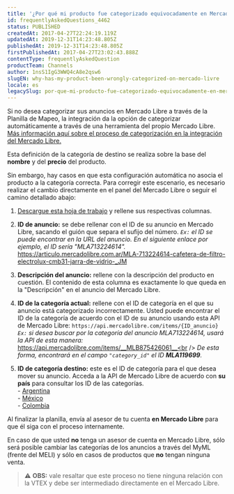 ```yaml
---
title: '¿Por qué mi producto fue categorizado equivocadamente en Mercado Livre?'
id: frequentlyAskedQuestions_4462
status: PUBLISHED
createdAt: 2017-04-27T22:24:19.119Z
updatedAt: 2019-12-31T14:23:48.805Z
publishedAt: 2019-12-31T14:23:48.805Z
firstPublishedAt: 2017-04-27T23:02:43.888Z
contentType: frequentlyAskedQuestion
productTeam: Channels
author: 1nsS1IgG3WWQ4cA8e2qsw6
slugEN: why-has-my-product-been-wrongly-categorized-on-mercado-livre
locale: es
legacySlug: por-que-mi-producto-fue-categorizado-equivocadamente-en-mercado-livre
---
```


Si no desea categorizar sus anuncios en Mercado Libre a través de la Planilla de Mapeo, la integración da la opción de categorizar automáticamente a través de una herramienta del propio Mercado Libre. [Más información aquí sobre el proceso de categorización en la integración del Mercado Libre.](/es/tracks/configurar-integracion-con-mercado-libre?step=5)

Esta definición de la categoría de destino se realiza sobre la base del __nombre__ y del __precio__ del producto.

Sin embargo, hay casos en que esta configuración automática no asocia el producto a la categoría correcta. Para corregir este escenario, es necesario realizar el cambio directamente en el panel del Mercado Libre o seguir el camino detallado abajo:

1. [Descargue esta hoja de trabajo](//assets.ctfassets.net/alneenqid6w5/3rSztadiHm2wucS4cQ0O4o/2dba1cfc3a3687ec0510215ed040c25d/Mercado_Libre_-__Recategorizacion.xlsx) y rellene sus respectivas columnas.
2. __ID de anuncio:__ se debe rellenar con el ID de su anuncio en Mercado Libre, sacando el guión que separa el sufijo del número.
_`Ex:` el ID se puede encontrar en la URL del anuncio. En el siguiente enlace por ejemplo, el ID sería "MLA713224614"._
https://articulo.mercadolibre.com.ar/MLA-713224614-cafetera-de-filtro-electrolux-cmb31-jarra-de-vidrio-_JM

3. __Descripción del anuncio:__ rellene con la descripción del producto en cuestión. El contenido de esta columna es exactamente lo que queda en la "Descripción" en el anuncio del Mercado Libre.
4. __ID de la categoría actual:__ rellene con el ID de categoría en el que su anuncio está categorizado incorrectamente. Usted puede encontrar el ID de la categoría de acuerdo con el ID de su anuncio usando esta API de Mercado Libre: ```https://api.mercadolibre.com/items/{ID_anuncio}```<br />
_`Ex:` si desea buscar por la categoría del anuncio MLA713224614, usará la API de esta manera:_<br /> https://api.mercadolibre.com/items/__MLB875426061__<br />
_De esta forma, encontrará en el campo `"category_id"` el ID __MLA119699__._

5. __ID de categoría destino:__ este es el ID de categoría para el que desea mover su anuncio. Acceda a la API de Mercado Libre de acuerdo con __su país__ para consultar los ID de las categorías.
<br/>- [Argentina](https://api.mercadolibre.com/sites/MLA/categories)
<br/>- [México](https://api.mercadolibre.com/sites/MLM/categories)
<br/>- [Colombia](https://api.mercadolibre.com/sites/MCO/categories)

Al finalizar la planilla, envía al asesor de tu cuenta __en Mercado Libre__ para que él siga con el proceso internamente.

En caso de que usted __no__ tenga un asesor de cuenta en Mercado Libre, sólo será posible cambiar las categorías de los anuncios a través del MyML (frente del MELI) y sólo en casos de productos que __no__ tengan ninguna venta.

> ⚠️ **OBS:** vale resaltar que este proceso no tiene ninguna relación con la VTEX y debe ser intermediado directamente en el Mercado Libre.
